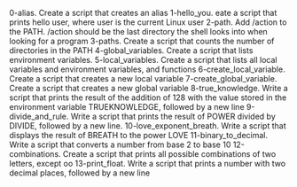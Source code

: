 0-alias. Create a script that creates an alias
1-hello_you. eate a script that prints hello user, where user is the current Linux user
2-path. Add /action to the PATH. /action should be the last directory the shell looks into when looking for a program
3-paths. Create a script that counts the number of directories in the PATH
4-global_variables. Create a script that lists environment variables.
5-local_variables. Create a script that lists all local variables and environment variables, and functions
6-create_local_variable. Create a script that creates a new local variable
7-create_global_variable. Create a script that creates a new global variable
8-true_knowledge. Write a script that prints the result of the addition of 128 with the value stored in the environment variable TRUEKNOWLEDGE, followed by a new line
9-divide_and_rule. Write a script that prints the result of POWER divided by DIVIDE, followed by a new line.
10-love_exponent_breath. Write a script that displays the result of BREATH to the power LOVE
11-binary_to_decimal. Write a script that converts a number from base 2 to base 10
12-combinations. Create a script that prints all possible combinations of two letters, except oo
13-print_float. Write a script that prints a number with two decimal places, followed by a new line
